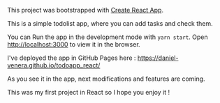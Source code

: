 This project was bootstrapped with [Create React App](https://github.com/facebook/create-react-app).

This is a simple todolist app, where you can add tasks and check them.

You can Run the app in the development mode with `yarn start`. Open [http://localhost:3000](http://localhost:3000) to view it in the browser.

I've deployed the app in GitHub Pages here : https://daniel-venera.github.io/todoapp_react/

As you see it in the app, next modifications and features are coming.

This was my first project in React so I hope you enjoy it !
